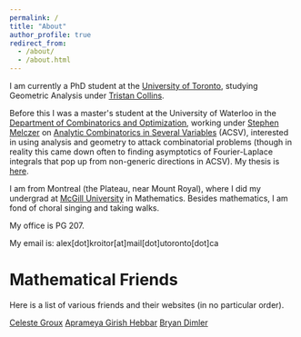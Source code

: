 ```yaml
---
permalink: /
title: "About"
author_profile: true
redirect_from: 
  - /about/
  - /about.html
---
```


I am currently a PhD student at the [University of Toronto](https://www.mathematics.utoronto.ca/), studying Geometric Analysis under [Tristan Collins](https://www.mathematics.utoronto.ca/people/directories/all-faculty/tristan-collins).

Before this I was a master's student at the University of Waterloo in the [Department of Combinatorics and Optimization](https://uwaterloo.ca/combinatorics-and-optimization/), working under [Stephen Melczer](https://melczer.ca/) on [Analytic Combinatorics in Several Variables](https://acsvproject.com/) (ACSV), interested in using analysis and geometry to attack combinatorial problems (though in reality this came down often to finding asymptotics of Fourier-Laplace integrals that pop up from non-generic directions in ACSV). My thesis is [here](https://uwspace.uwaterloo.ca/items/62ba7767-e342-437e-8e9b-9635bb07ffdc).


I am from Montreal (the Plateau, near Mount Royal), where I did my undergrad at [McGill University](https://www.mcgill.ca/mathstat/) in Mathematics. Besides mathematics, I am fond of choral singing and taking walks.

My office is PG 207.

My email is: alex[dot]kroitor[at]mail[dot]utoronto[dot]ca

Mathematical Friends
=====
Here is a list of various friends and their websites (in no particular order).

[Celeste Groux](https://celestejasmine.github.io)
[Aprameya Girish Hebbar](https://sites.google.com/view/gh-aprameya/home?authuser=0)
[Bryan Dimler](https://sites.uci.edu/bdimlermath/)

<!---
Map to Office
# ======

# ![A map of the 5th floor of MC](/images/MCFloor5.png)
-->

